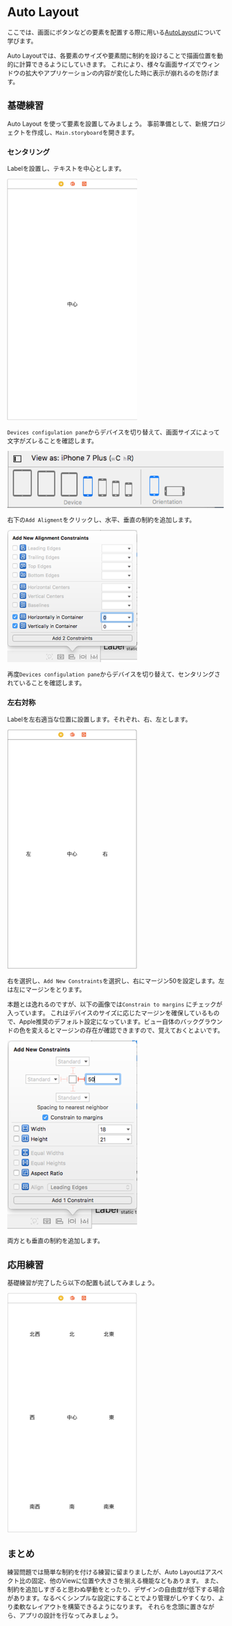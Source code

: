 # Auto Layout

ここでは、画面にボタンなどの要素を配置する際に用いる[AutoLayout](https://developer.apple.com/jp/documentation/UserExperience/Conceptual/AutolayoutPG/index.html)について学びます。

Auto Layoutでは、各要素のサイズや要素間に制約を設けることで描画位置を動的に計算できるようにしていきます。
これにより、様々な画面サイズでウィンドウの拡大やアプリケーションの内容が変化した時に表示が崩れるのを防げます。

## 基礎練習

Auto Layout を使って要素を設置してみましょう。
事前準備として、新規プロジェクトを作成し、`Main.storyboard`を開きます。

### センタリング

Labelを設置し、テキストを中心とします。

<img src="../assets/auto-layout/center.png" alt="center" width="300px">

`Devices configulation pane`からデバイスを切り替えて、画面サイズによって文字がズレることを確認します。

<img src="../assets/auto-layout/device_conf.png" alt="デバイスの選択" width="500px">

右下の`Add Aligment`をクリックし、水平、垂直の制約を追加します。

<img src="../assets/auto-layout/add_aligment.png" alt="アライメントの追加" width="300px">

再度`Devices configulation pane`からデバイスを切り替えて、センタリングされていることを確認します。

### 左右対称

Labelを左右適当な位置に設置します。それぞれ、右、左とします。

<img src="../assets/auto-layout/right_left.png" alt="左右対称" width="300px">

右を選択し、`Add New Constraints`を選択し、右にマージン50を設定します。左は左にマージンをとります。

本題とは逸れるのですが、以下の画像では`Constrain to margins` にチェックが入っています。
これはデバイスのサイズに応じたマージンを確保しているもので、Apple推奨のデフォルト設定になっています。ビュー自体のバックグラウンドの色を変えるとマージンの存在が確認できますので、覚えておくとよいです。

<img src="../assets/auto-layout/add_new_constraints.png" alt="左右対称" width="300px">

両方とも垂直の制約を追加します。

## 応用練習

基礎練習が完了したら以下の配置も試してみましょう。

<img src="../assets/auto-layout/compass.png" alt="方位磁石" width="300px">

## まとめ

練習問題では簡単な制約を付ける練習に留まりましたが、Auto Layoutはアスペクト比の固定、他のViewに位置や大きさを揃える機能などもあります。
また、制約を追加しすぎると思わぬ挙動をとったり、デザインの自由度が低下する場合があります。なるべくシンプルな設定にすることでより管理がしやすくなり、より柔軟なレイアウトを構築できるようになります。
それらを念頭に置きながら、アプリの設計を行なってみましょう。
